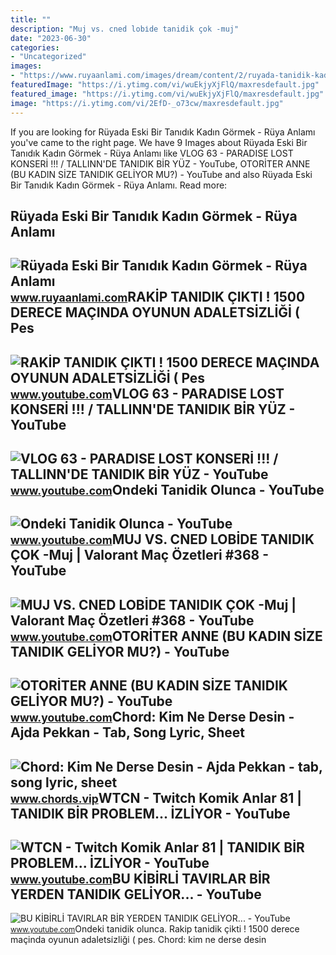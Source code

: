 ```yaml
---
title: ""
description: "Muj vs. cned lobi̇de tanidik çok -muj"
date: "2023-06-30"
categories:
- "Uncategorized"
images:
- "https://www.ruyaanlami.com/images/dream/content/2/ruyada-tanidik-kadin-gormek.webp"
featuredImage: "https://i.ytimg.com/vi/wuEkjyXjFlQ/maxresdefault.jpg"
featured_image: "https://i.ytimg.com/vi/wuEkjyXjFlQ/maxresdefault.jpg"
image: "https://i.ytimg.com/vi/2EfD-_o73cw/maxresdefault.jpg"
---
```


If you are looking for Rüyada Eski Bir Tanıdık Kadın Görmek - Rüya Anlamı you've came to the right page. We have 9 Images about Rüyada Eski Bir Tanıdık Kadın Görmek - Rüya Anlamı like VLOG 63 - PARADISE LOST KONSERİ !!! / TALLINN'DE TANIDIK BİR YÜZ - YouTube, OTORİTER ANNE (BU KADIN SİZE TANIDIK GELİYOR MU?) - YouTube and also Rüyada Eski Bir Tanıdık Kadın Görmek - Rüya Anlamı. Read more:

Rüyada Eski Bir Tanıdık Kadın Görmek - Rüya Anlamı
--------------------------------------------------

 ![Rüyada Eski Bir Tanıdık Kadın Görmek - Rüya Anlamı](https://www.ruyaanlami.com/images/dream/content/2/ruyada-tanidik-kadin-gormek.webp) <small>www.ruyaanlami.com</small>RAKİP TANIDIK ÇIKTI ! 1500 DERECE MAÇINDA OYUNUN ADALETSİZLİĞİ ( Pes
--------------------------------------------------------------------

 ![RAKİP TANIDIK ÇIKTI ! 1500 DERECE MAÇINDA OYUNUN ADALETSİZLİĞİ ( Pes](https://i.ytimg.com/vi/wuEkjyXjFlQ/maxresdefault.jpg) <small>www.youtube.com</small>VLOG 63 - PARADISE LOST KONSERİ !!! / TALLINN'DE TANIDIK BİR YÜZ - YouTube
--------------------------------------------------------------------------

 ![VLOG 63 - PARADISE LOST KONSERİ !!! / TALLINN'DE TANIDIK BİR YÜZ - YouTube](https://i.ytimg.com/vi/g5LHPB8PVR8/maxresdefault.jpg) <small>www.youtube.com</small>Ondeki Tanidik Olunca - YouTube
-------------------------------

 ![Ondeki Tanidik Olunca - YouTube](https://i.ytimg.com/vi/G1jwkJev5pQ/maxres2.jpg?sqp=-oaymwEoCIAKENAF8quKqQMcGADwAQH4AYwCgALgA4oCDAgAEAEYEyAUKH8wDw==&rs=AOn4CLCmlihUH7FoE6r7BCB1qPqIwmSFLA) <small>www.youtube.com</small>MUJ VS. CNED LOBİDE TANIDIK ÇOK -Muj | Valorant Maç Özetleri #368 - YouTube
---------------------------------------------------------------------------

 ![MUJ VS. CNED LOBİDE TANIDIK ÇOK -Muj | Valorant Maç Özetleri #368 - YouTube](https://i.ytimg.com/vi/kAZAXz5_G8w/maxresdefault.jpg) <small>www.youtube.com</small>OTORİTER ANNE (BU KADIN SİZE TANIDIK GELİYOR MU?) - YouTube
-----------------------------------------------------------

 ![OTORİTER ANNE (BU KADIN SİZE TANIDIK GELİYOR MU?) - YouTube](https://i.ytimg.com/vi/2EfD-_o73cw/maxresdefault.jpg) <small>www.youtube.com</small>Chord: Kim Ne Derse Desin - Ajda Pekkan - Tab, Song Lyric, Sheet
----------------------------------------------------------------

 ![Chord: Kim Ne Derse Desin - Ajda Pekkan - tab, song lyric, sheet](https://www.chords.vip/images/song-lyrics/chord_kim-ne-derse-desin_ajda-pekkan.jpg) <small>www.chords.vip</small>WTCN - Twitch Komik Anlar 81 | TANIDIK BİR PROBLEM... İZLİYOR - YouTube
-----------------------------------------------------------------------

 ![WTCN - Twitch Komik Anlar 81 | TANIDIK BİR PROBLEM... İZLİYOR - YouTube](https://i.ytimg.com/vi/3OGiS9npB-c/maxresdefault.jpg?sqp=-oaymwEmCIAKENAF8quKqQMa8AEB-AH-CYAC0AWKAgwIABABGH8gEyg2MA8=&rs=AOn4CLCEo566wfuwX7cQCULxnHFnYKT27g) <small>www.youtube.com</small>BU KİBİRLİ TAVIRLAR BİR YERDEN TANIDIK GELİYOR... - YouTube
-----------------------------------------------------------

 ![BU KİBİRLİ TAVIRLAR BİR YERDEN TANIDIK GELİYOR... - YouTube](https://i.ytimg.com/vi/lVWntjz7EPs/maxresdefault.jpg) <small>www.youtube.com</small>Ondeki tanidik olunca. Raki̇p tanidik çikti ! 1500 derece maçinda oyunun adaletsi̇zli̇ği̇ ( pes. Chord: kim ne derse desin
